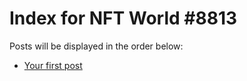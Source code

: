 # Index for NFT World #8813
Posts will be displayed in the order below:

- [Your first post](./001-first.md)

